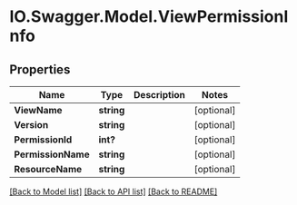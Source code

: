 # IO.Swagger.Model.ViewPermissionInfo
## Properties

Name | Type | Description | Notes
------------ | ------------- | ------------- | -------------
**ViewName** | **string** |  | [optional] 
**Version** | **string** |  | [optional] 
**PermissionId** | **int?** |  | [optional] 
**PermissionName** | **string** |  | [optional] 
**ResourceName** | **string** |  | [optional] 

[[Back to Model list]](../README.md#documentation-for-models) [[Back to API list]](../README.md#documentation-for-api-endpoints) [[Back to README]](../README.md)

